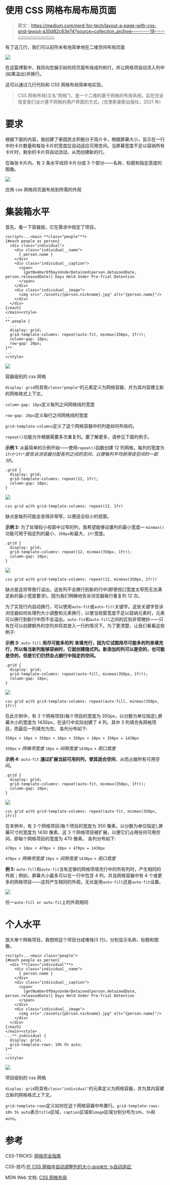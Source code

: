 # 使用 CSS 网格布局布局页面

> 原文：<https://medium.com/nerd-for-tech/layout-a-page-with-css-grid-layout-a30d82c63e74?source=collection_archive---------19----------------------->

有了这几行，我们可以前所未有地简单地在二维空间布局页面

![](img/9ff3cce88981216a0572f2bb1172a7b8.png)

在这篇博客中，我将向您展示如何将页面布局成列和行，并让网格项自动流入列中(如果溢出)并换行。

这可以通过几行代码和 CSS 网格布局简单地实现。

> CSS 网格布局(又名“网格”)，是一个二维的基于网格的布局系统，旨在完全改变我们设计基于网格的用户界面的方式。(克里斯豪斯出版社，2021 年)

# 要求

根据下面的内容，我创建了泰国民主积极分子简介卡，根据屏幕大小，显示在一行中的卡片数量和每张卡片的宽度应自动适应可用空间。当屏幕宽度不足以容纳所有卡片时，剩余的卡片将自动流动，从而创建新的行。

在每张卡片内，有 2 条水平线将卡片分成 3 个部分——名称、标题和指定高度的图像。

![](img/c77350d3b43d1bcf5ed2fdd94cb4a726.png)

应用 css 网格将页面布局到所需的外观

# 集装箱水平

首先，看一下容器层，它在需求中规定了项目。

```
<script>...<main **class="people"**>
{#each people as person}
  <div class="individual">
    <div class="individual__name">
      { person.name }
    </div>
    <div class="individual__caption">
      <span>
        {getNumberOfDaysUnderDetained(person.detainedDate, person.releasedDate)} Days Held Under Pre-Trial Detention
      </span>
    </div>
    <div class="individual__image">
      <img src="./assets/{person.nickname}.jpg" alt="{person.name}"/>
    </div>
  </div>
{/each}
</main><style>
...
**.people {
  ...
  display: grid;
  grid-template-columns: repeat(auto-fit, minmax(350px, 1fr));
  column-gap: 10px;
  row-gap: 20px;
}**
...
</style>
```

![](img/1f47f1fcd56e4f1c2bcee4a160a0d0b4.png)

容器级别的 css 网格

`display: grid`将具有`class="people"`的元素定义为网格容器，并为其内容建立新的网格格式上下文。

`column-gap: 10px`定义每列之间网格线的宽度

`row-gap: 20px`定义每行之间网格线的宽度

`grid-template-columns`定义了这个网格容器中的列是如何布局的。

`repeat()`功能允许根据需要多次重复列。要了解更多，请参见下面的例子。

**示例 1:** 从最简单的示例开始——使用`repeat()`函数创建 12 列网格，每列的宽度为`1fr`*(*`*1fr*`*是告诉浏览器分配各列之间的空间，以便每列平均获得该空间的一部分)*。

```
.grid {
  display: grid;
  grid-template-columns: repeat(12, 1fr);
  column-gap: 10px;
}
```

![](img/29a024ace0215a6f76ad5e6a0829e69a.png)

`css grid with grid-template-columns: repeat(12, 1fr)`

缺点是每列可能会变得非常窄，以便适合较小的视窗。

**示例 2:** 为了处理较小视窗中过窄的列，我希望能够设置列的最小宽度— `minmax()`功能可用于指定列的最小、`350px`和最大、`1fr`宽度。

```
.grid {
  display: grid;
  grid-template-columns: repeat(12, minmax(350px, 1fr));
  column-gap: 10px;
}
```

![](img/adf6eba4e13993903192a30b72ac4824.png)

`css grid with grid-template-columns: repeat(12, minmax(350px, 1fr))`

缺点是这将导致行溢出。这些列不会换行到新的行中(即使视口宽度太窄而无法满足新的最小宽度要求)，因为我们明确地告诉浏览器每行重复列 12 次。

为了实现行内自动换行，可以使用`auto-fit`或`auto-fill`关键字。这些关键字告诉浏览器如何处理列大小调整和元素换行，以便当视窗宽度不足以容纳元素时，元素可以换行到新行中而不会溢出。`auto-fit`和`auto-fill`之间的区别非常微妙——只有在可以创建额外的空列并将其放入一行的情况下。为了更清楚，让我们看看这些例子:

**示例 3:** `auto-fill` **用尽可能多的列** **来填充行，因为它试图用尽可能多的列来填充行，所以每当新列能够容纳时，它就创建隐式列。新添加的列可以是空的，也可能是空的，但是它们仍然会占据行中指定的空间。**

```
.grid {
  display: grid;
  grid-template-columns: repeat(auto-fill, minmax(350px, 1fr));
  column-gap: 10px;
}
```

![](img/553aae46de6794acd8304807a83c5aed.png)

`css grid with grid-template-columns: repeat(auto-fill, minmax(350px, 1fr))`

在此示例中，有 3 个网格项目(每个项目的宽度为 350px，以分数为单位指定),屏幕大小的宽度为 1430px，在该行中实际创建了 4 列，其中 3 列填充有网格项目，而最后一列填充为空。
各列分布如下:

```
350px + 10px + 350px + 10px + 350px + 10px + 350px = 1430px
```

`350px` = *网格项宽度* `10px` = *间隙宽度* `1430px` = *视口宽度*

**示例 4:** `auto-fit` **通过扩展当前可用的列，使其适合空间**，从而占据所有可用空间。

```
.grid {
  display: grid;
  grid-template-columns: repeat(auto-fit, minmax(350px, 1fr));
  column-gap: 10px;
}
```

![](img/6c0d8946162c8473bbd6c0870b977af9.png)

`css grid with grid-template-columns: repeat(auto-fit, minmax(350px, 1fr))`

在本例中，有 3 个网格项目(每个项目的宽度为 350 像素，以分数为单位指定),屏幕尺寸的宽度为 1430 像素，这 3 个网格项目被扩展，以便它们占用任何可用空间，即每个网格项目的宽度为 470 像素。
各列分布如下:

```
470px + 10px + 470px + 10px + 470px = 1430px
```

`470px` = *网格项宽度* `10px` = *间隙宽度* `1430px` = *视口宽度*

**例 5:** `auto-fill`和`auto-fit`当有足够的网格项填充行中的所有列时，产生相同的外观；例如，屏幕大小最多可以在一行中包含 4 列，并且网格容器中有 4 个或更多的网格项目——这将产生相同的外观，无论是用`auto-fill`还是`auto-fit`设置。

![](img/1003f45c5e75ed185b0e3357dccd5c15.png)

任一`auto-fill or auto-fit`上的外观相同

# 个人水平

放大单个网格项目，我想把这个项目分成堆栈(3 行)，分别显示名称、标题和图像。

```
<script>...<main class="people">
{#each people as person}
  <div **class="individual"**>
    <div class="individual__name">
      { person.name }
    </div>
    <div class="individual__caption">
      <span>
        {getNumberOfDaysUnderDetained(person.detainedDate, person.releasedDate)} Days Held Under Pre-Trial Detention
      </span>
    </div>
    <div class="individual__image">
      <img src="./assets/{person.nickname}.jpg" alt="{person.name}"/>
    </div>
  </div>
{/each}
</main><style>
...**.individual {
  display: grid;
  grid-template-rows: 10% 5% auto;
}**
...
</style>
```

![](img/17c6ccec302048169e3a195a09a2de8d.png)

项目级别的 css 网格

`display: grid`将具有`class="individual"`的元素定义为网格容器，并为其内容建立新的网格格式上下文。

`grid-template-rows`定义如何在这个网格容器中布置行。`grid-template-rows: 10% 5% auto`表示`title`区域，`caption`区域和`image`区域分别分布为`10%`、`5%`和`auto`。

# 参考

CSS-TRICKS: [网格完全指南](https://css-tricks.com/snippets/css/complete-guide-grid/)

CSS-技巧:[在 CSS 网格中自动调整列的大小:`自动填充'与`自动适应`](https://css-tricks.com/auto-sizing-columns-css-grid-auto-fill-vs-auto-fit/)

MDN Web 文档: [CSS 网格布局](https://developer.mozilla.org/en-US/docs/Web/CSS/CSS_Grid_Layout)